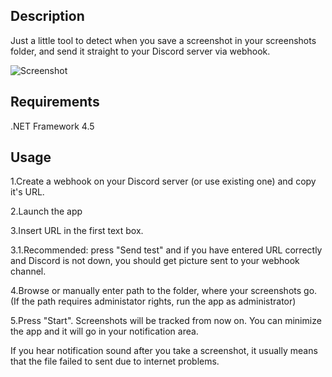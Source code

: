 ## Description

Just a little tool to detect when you save a screenshot in your screenshots folder, and send it straight to your Discord server via webhook.

![Screenshot](https://i.imgur.com/ZNfmQt1.jpg)

## Requirements

.NET Framework 4.5

## Usage

1.Create a webhook on your Discord server (or use existing one) and copy it's URL.

2.Launch the app

3.Insert URL in the first text box.

3.1.Recommended: press "Send test" and if you have entered URL correctly and Discord is not down, you should get picture sent to your webhook channel.

4.Browse or manually enter path to the folder, where your screenshots go.(If the path requires administator rights, run the app as administrator)

5.Press "Start". Screenshots will be tracked from now on. You can minimize the app and it will go in your notification area.


If you hear notification sound after you take a screenshot, it usually means that the file failed to sent due to internet problems.<br/>
